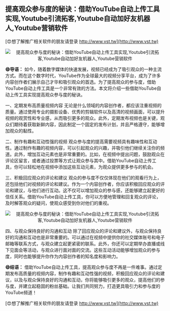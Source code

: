 ## **提高观众参与度的秘诀：借助YouTube自动上传工具实现,Youtube引流拓客,Youtube自动加好友机器人,Youtube营销软件**

[😍想了解推广相关软件的朋友请登录 http://www.vst.tw](http://www.vst.tw)

 <center><img src="https://vst.tw/MP4/tuiguang/png/6.png" alt="提高观众参与度的秘诀：借助YouTube自动上传工具实现,Youtube引流拓客,Youtube自动加好友机器人,Youtube营销软件"></center>

**😄导语：**
如今，随着数字媒体的快速发展，视频已经成为了吸引观众的一种主流方式。而在这个数字时代，YouTube作为全球最大的视频分享平台，成为了许多内容创作者们展示自己才华和吸引观众的首选。为了提高观众的参与度，借助YouTube自动上传工具是一个非常有效的方法。本文将介绍一些借助YouTube自动上传工具实现提高观众参与度的秘诀。

一、定期发布高质量视频内容
无论是什么领域的内容创作者，都应该注重视频的质量。通过使用专业的摄影设备、优秀的剪辑软件以及高清的视频画面，可以提升视频的观赏性和专业感，从而吸引更多的观众。此外，定期发布视频也是关键，观众们期待着获取新鲜内容，因此制定一个固定的发布计划，并且严格遵守，能够增加观众的黏性。

二、制作有趣和互动性强的视频
观众参与度的提高需要视频具有趣味性和互动性。通过制作有趣的视频内容，可以引起观众的兴趣，并吸引他们继续关注你的频道。此外，增加互动元素也是非常重要的。比如，在视频中提出问题，鼓励观众在评论区留言，或者通过投票等方式让观众参与其中。借助YouTube自动上传工具，你可以轻松地在视频中添加这些互动元素，为观众提供更多参与的机会。

三、积极回应观众的评论和建议
观众的参与度不仅仅体现在他们的观看行为上，还包括他们对视频的评论和建议。作为一个内容创作者，你应该积极回应观众的评论和建议，与他们进行互动。这不仅可以增加观众的参与感，还能够建立起更好的信任关系。借助YouTube自动上传工具，你可以方便地管理和回复观众的评论，及时解答观众的疑问，使观众感受到你对他们的重视。

 <center><img src="https://vst.tw/MP4/tuiguang/png/4.png" alt="提高观众参与度的秘诀：借助YouTube自动上传工具实现,Youtube引流拓客,Youtube自动加好友机器人,Youtube营销软件"></center>

四、与观众保持良好的沟通和互动
除了回应观众的评论和建议外，与观众保持良好的沟通和互动也是非常重要的。可以通过在视频中提供你的社交媒体账号和电子邮箱等联系方式，与观众建立起更紧密的联系。此外，你还可以定期举办直播或线下见面会等活动，与观众进行面对面的交流。这些互动活动能够增加观众的参与度，同时也能够提升你作为内容创作者的知名度和影响力。

**😄结语：**
借助YouTube自动上传工具，提高观众参与度不再是一件难事。通过定期发布高质量的视频内容，制作有趣和互动性强的视频，积极回应观众的评论和建议，以及与观众保持良好的沟通和互动，你将能够吸引更多的观众，提高他们的参与度，并建立起稳固的粉丝基础。让我们共同努力，打造更具吸引力和参与度的YouTube频道！

[😍想了解推广相关软件的朋友请登录 http://www.vst.tw](http://www.vst.tw)



